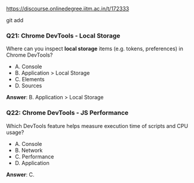 https://discourse.onlinedegree.iitm.ac.in/t/172333

git add</p>
<h3><a class="anchor" href="#p-617737-q21-chrome-devtools-local-storage-22" name="p-617737-q21-chrome-devtools-local-storage-22"></a>Q21: Chrome DevTools - Local Storage</h3>
<p>Where can you inspect <strong>local storage</strong> items (e.g. tokens, preferences) in Chrome DevTools?</p>
<ul>
<li>A. Console</li>
<li>B. Application &gt; Local Storage</li>
<li>C. Elements</li>
<li>D. Sources</li>
</ul>
<p><strong>Answer</strong>: B. Application &gt; Local Storage</p>
<h3><a class="anchor" href="#p-617737-q22-chrome-devtools-js-performance-23" name="p-617737-q22-chrome-devtools-js-performance-23"></a>Q22: Chrome DevTools - JS Performance</h3>
<p>Which DevTools feature helps measure execution time of scripts and CPU usage?</p>
<ul>
<li>A. Console</li>
<li>B. Network</li>
<li>C. Performance</li>
<li>D. Application</li>
</ul>
<p><strong>Answer</strong>: C.